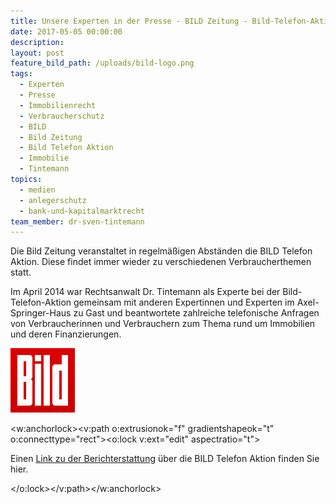 ```yaml
---
title: Unsere Experten in der Presse - BILD Zeitung - Bild-Telefon-Aktion Immobilien
date: 2017-05-05 00:00:00
description:
layout: post
feature_bild_path: /uploads/bild-logo.png
tags:
  - Experten
  - Presse
  - Immobilienrecht
  - Verbraucherschutz
  - BILD
  - Bild Zeitung
  - Bild Telefon Aktion
  - Immobilie
  - Tintemann
topics:
  - medien
  - anlegerschutz
  - bank-und-kapitalmarktrecht
team_member: dr-sven-tintemann
---
```



Die Bild Zeitung veranstaltet in regelm&auml;&szlig;igen Abst&auml;nden die BILD Telefon Aktion. Diese findet immer wieder zu verschiedenen Verbraucherthemen statt.

Im April 2014 war Rechtsanwalt Dr. Tintemann als Experte bei der Bild-Telefon-Aktion gemeinsam mit anderen Expertinnen und Experten im Axel-Springer-Haus zu Gast und beantwortete zahlreiche telefonische Anfragen von Verbraucherinnen und Verbrauchern zum Thema rund um Immobilien und deren Finanzierungen.

[![BILD Logo - Fremde Marke](/uploads/versions/bild-logo---x----103-103x---.png)](http://www.bild.de/ratgeber/recht/immobilien/immobilien-experte-fragen-antworten-35433124.bild.html) <!--[if mso & !supportInlineShapes & supportFields]><span style='mso-element:
field-begin;mso-field-lock:yes'></span><span style='mso-spacerun:yes'> </span>SHAPE
<span style='mso-spacerun:yes'> </span>\* MERGEFORMAT <span style='mso-element:
field-separator'></span><![endif]--><!--[if mso & !supportInlineShapes & supportFields]><v:shape
 id="_x0000_i1025" type="#_x0000_t75" style='width:24pt;height:24pt'>
 <v:imagedata croptop="-65520f" cropbottom="65520f"/>
</v:shape><span style='mso-element:field-end'></span><![endif]-->

<w:anchorlock><v:path o:extrusionok="f" gradientshapeok="t" o:connecttype="rect"><o:lock v:ext="edit" aspectratio="t"><p>Einen <a href="http://www.bild.de/ratgeber/recht/immobilien/immobilien-experte-fragen-antworten-35433124.bild.html">Link zu der Berichterstattung</a> &uuml;ber die BILD Telefon Aktion finden Sie hier.</p> </o:lock></v:path></w:anchorlock>